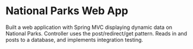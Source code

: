 # National Parks Web App 
Built a web application with Spring MVC displaying dynamic data on National Parks. Controller uses the post/redirect/get pattern. Reads in and posts to a database, and implements integration testing.
